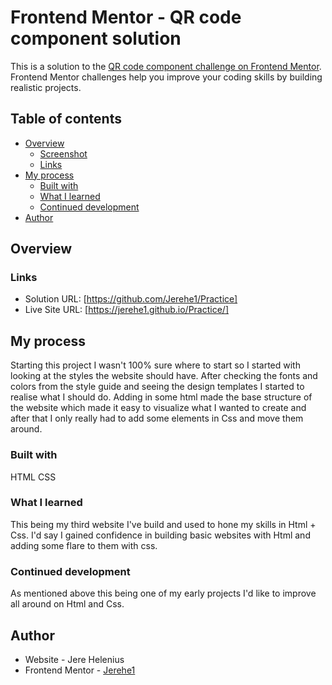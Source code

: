 # Frontend Mentor - QR code component solution

This is a solution to the [QR code component challenge on Frontend Mentor](https://www.frontendmentor.io/challenges/qr-code-component-iux_sIO_H). Frontend Mentor challenges help you improve your coding skills by building realistic projects. 

## Table of contents

- [Overview](#overview)
  - [Screenshot](#screenshot)
  - [Links](#links)
- [My process](#my-process)
  - [Built with](#built-with)
  - [What I learned](#what-i-learned)
  - [Continued development](#continued-development)
- [Author](#author)


## Overview


### Links

- Solution URL: [https://github.com/Jerehe1/Practice]
- Live Site URL: [https://jerehe1.github.io/Practice/]

## My process
Starting this project I wasn't 100% sure where to start   so I started with looking at the styles the website should have. After checking the fonts and colors from the style guide and seeing the design templates I started to realise what I should do. Adding in some html made the base structure of the website which made it easy to visualize what I wanted to create and after that I only really had to add some elements in Css and move them around.   

### Built with

HTML
CSS


### What I learned

This being my third website I've build and used to hone my skills in Html + Css.  I'd say I gained confidence in building basic websites with Html and adding some flare to them with css.


### Continued development

As mentioned above this being one of my early projects I'd like to improve all around on Html and Css.


## Author

- Website - Jere Helenius
- Frontend Mentor - [Jerehe1](https://www.frontendmentor.io/profile/Jerehe1)

